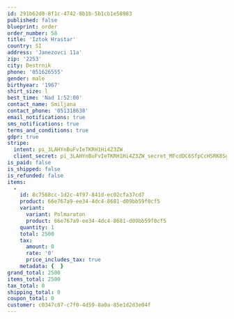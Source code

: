 ```yaml
---
id: 291b62d0-8f1c-4742-8b1b-5b1cb1e58983
published: false
blueprint: order
order_number: 58
title: 'Iztok Hrastar'
country: SI
address: 'Janezovci 11a'
zip: '2253'
city: Destrnik
phone: '051626555'
gender: male
birthyear: '1967'
shirt_size: l
best_time: 'Nad 1:52:00'
contact_name: Smiljana
contact_phone: '051318638'
email_notifications: true
sms_notifications: true
terms_and_conditions: true
gdpr: true
stripe:
  intent: pi_3LAHYnBuFvIeTKRH1Hi4Z3ZW
  client_secret: pi_3LAHYnBuFvIeTKRH1Hi4Z3ZW_secret_MFcdDC6SfpCcHSRK8SgpRyZ42
is_paid: false
is_shipped: false
is_refunded: false
items:
  -
    id: 8c7568cc-1d2c-4f97-841d-ec02cfa37cd7
    product: 66e767a9-ee34-4dc4-8681-d09bb59f0cf5
    variant:
      variant: Polmaraton
      product: 66e767a9-ee34-4dc4-8681-d09bb59f0cf5
    quantity: 1
    total: 2500
    tax:
      amount: 0
      rate: '0'
      price_includes_tax: true
    metadata: {  }
grand_total: 2500
items_total: 2500
tax_total: 0
shipping_total: 0
coupon_total: 0
customer: c0347c87-c7f0-4d59-8a0a-85e1d2d3e04f
---
```


